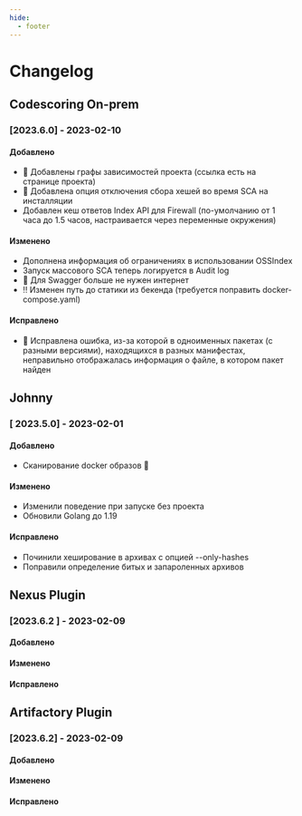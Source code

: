 ```yaml
---
hide:
  - footer
---
```

# Changelog

## Codescoring On-prem

### [2023.6.0] - 2023-02-10

#### Добавлено

- 💪 Добавлены графы зависимостей проекта (ссылка есть на странице проекта)
- 🤝 Добавлена опция отключения сбора хешей во время SCA на инсталляции
- Добавлен кеш ответов Index API для Firewall (по-умолчанию от 1 часа до 1.5 часов, настраивается через переменные окружения)

#### Изменено

- Дополнена информация об ограничениях в использовании OSSIndex
- Запуск массового SCA теперь логируется в Audit log
- 🤝 Для Swagger больше не нужен интернет
- ‼️ Изменен путь до статики из бекенда (требуется поправить docker-compose.yaml)

#### Исправлено

- 🐞 Исправлена ошибка, из-за которой в одноименных пакетах (с разными версиями), находящихся в разных манифестах, неправильно отображалась информация о файле, в котором пакет найден

## Johnny

### [ 2023.5.0] - 2023-02-01

#### Добавлено

- Сканирование docker образов 💪

#### Изменено

- Изменили поведение при запуске без проекта
- Обновили Golang до 1.19

#### Исправлено

- Починили хеширование в архивах с опцией --only-hashes
- Поправили определение битых и запароленных архивов

## Nexus Plugin

### [2023.6.2 ] - 2023-02-09

#### Добавлено
#### Изменено
#### Исправлено


## Artifactory Plugin

### [2023.6.2] - 2023-02-09

#### Добавлено
#### Изменено
#### Исправлено
